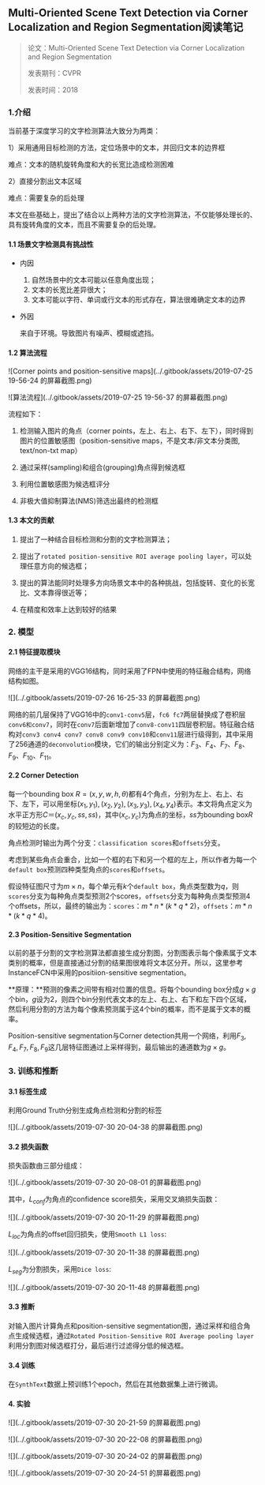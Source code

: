 ## Multi-Oriented Scene Text Detection via Corner Localization and Region Segmentation阅读笔记

> 论文：Multi-Oriented Scene Text Detection via Corner Localization and Region Segmentation
>
> 发表期刊：CVPR
>
> 发表时间：2018

### 1.介绍

当前基于深度学习的文字检测算法大致分为两类：

1）采用通用目标检测的方法，定位场景中的文本，并回归文本的边界框

难点：文本的随机旋转角度和大的长宽比造成检测困难

2）直接分割出文本区域

难点：需要复杂的后处理

本文在些基础上，提出了结合以上两种方法的文字检测算法，不仅能够处理长的、具有旋转角度的文本，而且不需要复杂的后处理。

#### 1.1 场景文字检测具有挑战性

* 内因

  1. 自然场景中的文本可能以任意角度出现；
  2. 文本的长宽比差异很大；
  3. 文本可能以字符、单词或行文本的形式存在，算法很难确定文本的边界

* 外因

  来自于环境。导致图片有噪声、模糊或遮挡。

#### 1.2 算法流程

![Corner points and position-sensitive maps](../.gitbook/assets/2019-07-25 19-56-24 的屏幕截图.png)

![算法流程](../.gitbook/assets/2019-07-25 19-56-37 的屏幕截图.png)

流程如下：

1) 检测输入图片的角点（corner points，左上、右上、右下、左下），同时得到图片的位置敏感图（position-sensitive maps，不是文本/非文本分类图, text/non-txt map）

2) 通过采样(sampling)和组合(grouping)角点得到候选框

3) 利用位置敏感图为候选框评分

4) 非极大值抑制算法(NMS)筛选出最终的检测框

#### 1.3 本文的贡献

1) 提出了一种结合目标检测和分割的文字检测算法；

2) 提出了`rotated position-sensitive ROI average pooling layer`，可以处理任意方向的候选框；

3) 提出的算法能同时处理多方向场景文本中的各种挑战，包括旋转、变化的长宽比、文本靠得很近等；

4) 在精度和效率上达到较好的结果

### 2. 模型

#### 2.1 特征提取模块

网络的主干是采用的VGG16结构，同时采用了FPN中使用的特征融合结构，网络结构如图。

![](../.gitbook/assets/2019-07-26 16-25-33 的屏幕截图.png)

网络的前几层保持了VGG16中的`conv1-conv5`层，`fc6 fc7`两层替换成了卷积层`conv6和conv7`，同时在`conv7`后面新增加了`conv8-conv11`四层卷积层。特征融合结构对`conv3 conv4 conv7 conv8 conv9 conv10`和`conv11`层进行级得到，其中采用了256通道的`deconvolution`模块，它们的输出分别定义为：$F_3、F_4 、F_7、F_8、F_9、F_{10}、F_{11}$。

#### 2.2 Corner Detection

每一个bounding box $R=(x,y,w,h,\theta)$都有4个角点，分别为左上、右上、右下、左下，可以用坐标${(x_1,y_1),(x_2,y_2),(x_3,y_3),(x_4,y_4)}$表示。本文将角点定义为水平正方形$C＝(x_c,y_c,ss,ss)$，其中$(x_c,y_c)$为角点的坐标，$ss$为bounding box$R$的较短边的长度。

角点检测时输出为两个分支：`classification scores`和`offsets`分支。

考虑到某些角点会重合，比如一个框的右下和另一个框的左上，所以作者为每一个`default box`预测四种类型角点的`scores`和`offsets`。

假设特征图尺寸为$m\times n$，每个单元有$k$个`default box`，角点类型数为$q$，则`scores`分支为每种角点类型预测2个scores，`offsets`分支为每种角点类型预测4个offsets，所以，最终的输出为：`scores`：$m*n*(k*q*2)$，`offsets`：$m*n*(k*q*4)$。

#### 2.3 Position-Sensitive Segmentation

以前的基于分割的文字检测算法都直接生成分割图，分割图表示每个像素属于文本类别的概率，但是直接通过分割的结果图很难将文本区分开。所以，这里参考InstanceFCN中采用的positiion-sensitive segmentation。

**原理：**预测的像素之间带有相对位置的信息。将每个bounding box分成$g\times g$个bin，$g$设为2，则四个bin分别代表文本的左上、右上、右下和左下四个区域，然后利用分割的方法为每个像素预测属于这4个bin的概率，而不是属于文本的概率。

Position-sensitive segmentation与Corner detection共用一个网络，利用$F_3,F_4,F_7,F_8,F_9$这几层特征图通过上采样得到，最后输出的通道数为$g \times g$。

### 3. 训练和推断

#### 3.1 标签生成

利用Ground Truth分别生成角点检测和分割的标签

![](../.gitbook/assets/2019-07-30 20-04-38 的屏幕截图.png)

#### 3.2 损失函数

损失函数由三部分组成：

![](../.gitbook/assets/2019-07-30 20-08-01 的屏幕截图.png)

其中，$L_{conf}$为角点的confidence score损失，采用交叉熵损失函数：

![](../.gitbook/assets/2019-07-30 20-11-29 的屏幕截图.png)

$L_{loc}$为角点的offset回归损失，使用`Smooth L1 loss`:

![](../.gitbook/assets/2019-07-30 20-11-38 的屏幕截图.png)

$L_{seg}$为分割损失，采用`Dice loss`:

![](../.gitbook/assets/2019-07-30 20-11-48 的屏幕截图.png)

#### 3.3 推断

对输入图片计算角点和position-sensitive segmentation图，通过采样和组合角点生成候选框，通过`Rotated Position-Sensitive ROI Average pooling layer `利用分割图对候选框打分，最后进行过滤得分低的候选框。

#### 3.4 训练

在`SynthText`数据上预训练1个epoch，然后在其他数据集上进行微调。

#### 4. 实验

![](../.gitbook/assets/2019-07-30 20-21-59 的屏幕截图.png)

![](../.gitbook/assets/2019-07-30 20-22-08 的屏幕截图.png)

![](../.gitbook/assets/2019-07-30 20-24-02 的屏幕截图.png)

![](../.gitbook/assets/2019-07-30 20-24-51 的屏幕截图.png)